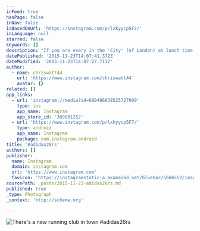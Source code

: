 ```yaml
---
inFeed: true
hasPage: false
inNav: false
isBasedOnUrl: 'https://instagram.com/p/lxkyycp5F7/'
inLanguage: null
starred: false
keywords: []
description: "If you are every in the 'City' (of London) at lunch time or early evening and fancy a run, you can't go to far with these guys. "
datePublished: '2015-11-23T14:07:41.372Z'
dateModified: '2015-11-23T14:07:27.711Z'
author:
  - name: chriswatt44
    url: 'https://www.instagram.com/chriswatt44'
    avatar: {}
related: []
app_links:
  - url: 'instagram://media?id=680486838525727099'
    type: ios
    app_name: Instagram
    app_store_id: '389801252'
  - url: 'https://www.instagram.com/p/lxkyycp5F7/'
    type: android
    app_name: Instagram
    package: com.instagram.android
title: '#adidas26rs'
authors: []
publisher:
  name: Instagram
  domain: instagram.com
  url: 'https://www.instagram.com'
  favicon: 'https://instagramstatic-a.akamaihd.net/bluebar/5bb6552/images/ico/favicon.ico'
sourcePath: _posts/2015-11-23-adidas26rs.md
published: true
_type: Photograph
_context: 'http://schema.org'

---
```

![There's a new running club in town #adidas26rs](https://scontent.cdninstagram.com/hphotos-xfp1/t51.2885-15/e15/11385195_491777834303633_1476484050_n.jpg)